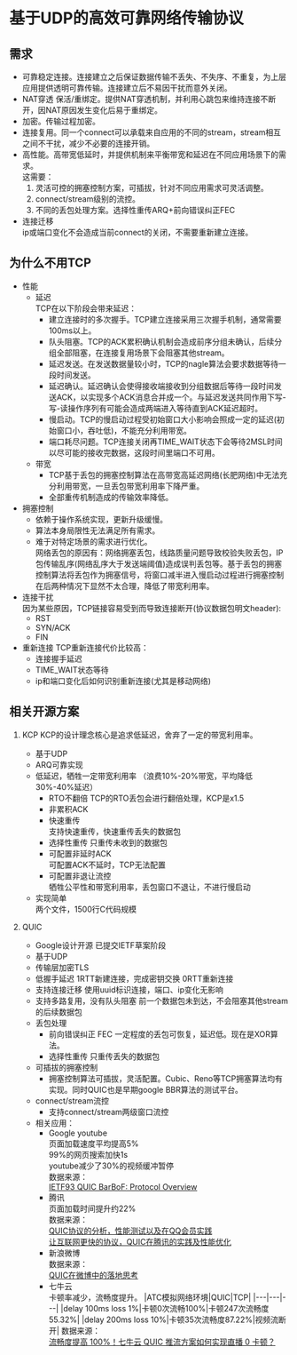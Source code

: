 # 基于UDP的高效可靠网络传输协议

## 需求
* 可靠稳定连接。连接建立之后保证数据传输不丢失、不失序、不重复，为上层应用提供透明可靠传输。连接建立后不易因干扰而意外关闭。
* NAT穿透 保活/重绑定。提供NAT穿透机制，并利用心跳包来维持连接不断开，因NAT原因发生变化后易于重绑定。
* 加密。传输过程加密。
* 连接复用。同一个connect可以承载来自应用的不同的stream，stream相互之间不干扰，减少不必要的连接开销。  
* 高性能。高带宽低延时，并提供机制来平衡带宽和延迟在不同应用场景下的需求。  
这需要：
    1. 灵活可控的拥塞控制方案，可插拔，针对不同应用需求可灵活调整。
    2. connect/stream级别的流控。
    3. 不同的丢包处理方案。选择性重传ARQ+前向错误纠正FEC  
* 连接迁移  
    ip或端口变化不会造成当前connect的关闭，不需要重新建立连接。

## 为什么不用TCP
* 性能
    + 延迟  
        TCP在以下阶段会带来延迟：
        - 建立连接时的多次握手。TCP建立连接采用三次握手机制，通常需要100ms以上。
        - 队头阻塞。TCP的ACK累积确认机制会造成前序分组未确认，后续分组全部阻塞，在连接复用场景下会阻塞其他stream。
        - 延迟发送。在发送数据量较小时，TCP的nagle算法会要求数据等待一段时间发送。
        - 延迟确认。延迟确认会使得接收端接收到分组数据后等待一段时间发送ACK，以实现多个ACK消息合并成一个。与延迟发送共同作用下写-写-读操作序列有可能会造成两端进入等待直到ACK延迟超时。
        - 慢启动。TCP的慢启动过程受初始窗口大小影响会照成一定的延迟(初始窗口小，吞吐低)，不能充分利用带宽。
        - 端口耗尽问题。TCP连接关闭再TIME_WAIT状态下会等待2MSL时间以尽可能的接收完数据，这段时间里端口不可用。
    + 带宽
        - TCP基于丢包的拥塞控制算法在高带宽高延迟网络(长肥网络)中无法充分利用带宽，一旦丢包带宽利用率下降严重。  
        - 全部重传机制造成的传输效率降低。  
* 拥塞控制  
    - 依赖于操作系统实现，更新升级缓慢。    
    - 算法本身局限性无法满足所有需求。  
    - 难于对特定场景的需求进行优化。  
    网络丢包的原因有：网络拥塞丢包，线路质量问题导致校验失败丢包，IP包传输乱序(网络乱序大于发送端阈值)造成误判丢包等。基于丢包的拥塞控制算法将丢包作为拥塞信号，将窗口减半进入慢启动过程进行拥塞控制在后两种情况下显然不太合理，降低了带宽利用率。
* 连接干扰  
    因为某些原因，TCP链接容易受到而导致连接断开(协议数据包明文header):
     + RST
     + SYN/ACK
     + FIN
* 重新连接
    TCP重新连接代价比较高：
    + 连接握手延迟
    + TIME_WAIT状态等待
    + ip和端口变化后如何识别重新连接(尤其是移动网络)
    
## 相关开源方案
1. KCP
	KCP的设计理念核心是追求低延迟，舍弃了一定的带宽利用率。
    + 基于UDP
    + ARQ可靠实现
    + 低延迟，牺牲一定带宽利用率 （浪费10%-20%带宽，平均降低30%-40%延迟）
        - RTO不翻倍 
            TCP的RTO丢包会进行翻倍处理，KCP是x1.5
        - 非累积ACK
        - 快速重传  
            支持快速重传，快速重传丢失的数据包
        - 选择性重传 
            只重传未收到的数据包
        - 可配置非延时ACK  
            可配置ACK不延时，TCP无法配置
        - 可配置非退让流控  
            牺牲公平性和带宽利用率，丢包窗口不退让，不进行慢启动
    + 实现简单  
        两个文件，1500行C代码规模

2. QUIC
    + Google设计开源 已提交IETF草案阶段 
    + 基于UDP
    + 传输层加密TLS
    + 低握手延迟
        1RTT新建连接，完成密钥交换 0RTT重新连接
    + 支持连接迁移
        使用uuid标识连接，端口、ip变化无影响
    + 支持多路复用，没有队头阻塞
        前一个数据包未到达，不会阻塞其他stream的后续数据包
    + 丢包处理
        - 前向错误纠正 FEC
            一定程度的丢包可恢复，延迟低。现在是XOR算法。
        - 选择性重传
            只重传丢失的数据包
    + 可插拔的拥塞控制
        - 拥塞控制算法可插拔，灵活配置。Cubic、Reno等TCP拥塞算法均有实现。同时QUIC也是早期google BBR算法的测试平台。
    + connect/stream流控
        - 支持connect/stream两级窗口流控
    + 相关应用：
        - Google youtube  
            页面加载速度平均提高5%  
            99%的网页搜索加快1s  
            youtube减少了30%的视频缓冲暂停    
            数据来源：  
            [IETF93 QUIC BarBoF: Protocol Overview](http://docs.google.com/presentation/d/15e1bLKYeN56GL1oTJSF9OZiUsI-rcxisLo9dEyDkWQs/edit#slide=id.g99041b54d_0_532)
        - 腾讯  
            页面加载时间提升约22%  
            数据来源：  
            [QUIC协议的分析，性能测试以及在QQ会员实践](https://zhuanlan.zhihu.com/p/37533709)   
            [让互联网更快的协议，QUIC在腾讯的实践及性能优化](https://zhuanlan.zhihu.com/p/32560981)  
        - 新浪微博  
            数据来源：  
            [QUIC在微博中的落地思考](http://www.infoq.com/cn/news/2018/03/weibo-quic)
        - 七牛云  
            卡顿率减少，流畅度提升。
            |ATC模拟网络环境|QUIC|TCP|
            |---|---|---|
            |delay 100ms loss 1%|卡顿0次流畅100%|卡顿247次流畅度55.32%|
            |delay 200ms loss 10%|卡顿35次流畅度87.22%|视频流断开| 
            数据来源：  
            [流畅度提高 100%！七牛云 QUIC 推流方案如何实现直播 0 卡顿？](https://zhuanlan.zhihu.com/p/33698793)